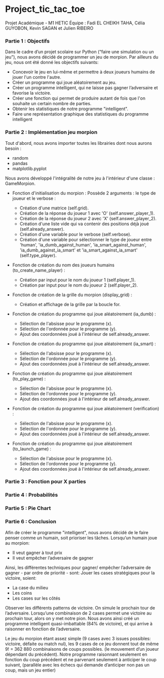 # Project_tic_tac_toe
Projet Académique - M1 HETIC
Équipe : Fadi EL CHEIKH TAHA, Célia GUYOBON, Kevin SAGAN et Julien RIBEIRO

### Partie 1 : Objectifs

Dans le cadre d’un projet scolaire sur Python (“faire une simulation ou un jeu”), nous avons décidé de programmer un jeu de morpion. Par ailleurs du jeu, nous ont été donné les objectifs suivants:
* Concevoir le jeu en lui-même et permettre à deux joueurs humains de jouer l'un contre l'autre.
* Créer un programme qui joue aléatoirement au jeu.
* Créer un programme intelligent, qui ne laisse pas gagner l’adversaire et favorise la victoire.
* Créer une fonction qui permet de produire autant de fois que l'on souhaite un certain nombre de parties.
* Obtenir les statistiques de notre programme "intelligent".
* Faire une représentation graphique des statistiques du programme intelligent


### Partie 2 : Implémentation jeu morpion

Tout d'abord, nous avons importer toutes les librairies dont nous aurons besoin :
- random
- pandas
- matplotlib.pyplot

Nous avons développé l'intégralité de notre jeu à l'intérieur d'une classe : GameMorpion.

* Fonction d'initialisation du morpion : Possède 2 arguments : le type de joueur et le verbose :
  - Création d'une matrice (self.grid).
  - Création de la réponse du joueur 1 avec 'O' (self.answer_player_1).
  - Création de la réponse du joueur 2 avec 'X' (self.answer_player_2).
  - Création d'une liste vide qui va contenir des positions déjà joué (self.already_answer).
  - Création d'une variable pour le verbose (self.verbose).
  - Création d'une variable pour sélectionner le type de joueur entre 'human', 'ia_dumb_against_human', 'ia_smart_against_human', 'ia_dumb_against_ia_smart' et 'ia_smart_against_ia_smart' (self.type_player).
    
* Fonction de création du nom des joueurs humains (to_create_name_player) :
  - Création par input pour le nom du joueur 1 (self.player_1).
  - Création par input pour le nom du joueur 2 (self.player_2).
  
* Fonction de création de la grille du morpion (display_grid) :
  - Création et affichage de la grille par la boucle for.
  
* Fonction de création du programme qui joue aléatoirement (ia_dumb) :
  - Sélection de l'absisse pour le programme (x).
  - Sélection de l'ordonnée pour le programme (y).
  - Ajout des coordonnées joué à l'intérieur de self.already_answer.
  
* Fonction de création du programme qui joue aléatoirement (ia_smart) :
  - Sélection de l'absisse pour le programme (x).
  - Sélection de l'ordonnée pour le programme (y).
  - Ajout des coordonnées joué à l'intérieur de self.already_answer.
  
* Fonction de création du programme qui joue aléatoirement (to_play_game) :
  - Sélection de l'absisse pour le programme (x).
  - Sélection de l'ordonnée pour le programme (y).
  - Ajout des coordonnées joué à l'intérieur de self.already_answer.
  
* Fonction de création du programme qui joue aléatoirement (verification) :
  - Sélection de l'absisse pour le programme (x).
  - Sélection de l'ordonnée pour le programme (y).
  - Ajout des coordonnées joué à l'intérieur de self.already_answer.
  
* Fonction de création du programme qui joue aléatoirement (to_launch_game) :
  - Sélection de l'absisse pour le programme (x).
  - Sélection de l'ordonnée pour le programme (y).
  - Ajout des coordonnées joué à l'intérieur de self.already_answer. 
    
### Partie 3 : Fonction pour X parties

### Partie 4 : Probabilités

### Partie 5 : Pie Chart

### Partie 6 : Conclusion

Afin de créer le programme "intelligent", nous avons décidé de le faire penser comme un humain, soit prioriser les tâches. 
Lorsqu’un humain joue au morpion:
* Il veut gagner à tout prix
* Il veut empêcher l’adversaire de gagner

Ainsi, les différentes techniques pour gagner/ empêcher l’adversaire de gagner - par ordre de priorité - sont:
Jouer les cases stratégiques pour la victoire, soient:
* La case du milieu
* Les coins
* Les cases sur les côtés


Observer les différents patterns de victoire. On simule le prochain tour de l’adversaire.
Lorsqu’une combinaison de 2 cases permet une victoire au prochain tour, alors on y met notre pion.
Nous avons ainsi créé un programme intelligent quasi-imbattable (84% de victoire), et qui arrive à raisonner en fonction de l’adversaire.

Le jeu du morpion étant assez simple (9 cases avec 3 issues possibles: victoire, défaite ou match nul), les 9 cases de ce jeu donnent tout de même  9! = 362 880 combinaisons de coups possibles. (le mouvement d’un joueur dépendant du précédent).
Notre programme raisonnant seulement en fonction du coup précédent et ne parvenant seulement à anticiper le coup suivant, (parallèle avec les échecs qui demande d’anticiper non pas un coup, mais un jeu entier)


